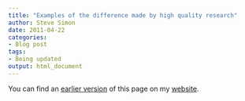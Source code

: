 ```yaml
---
title: "Examples of the difference made by high quality research"
author: Steve Simon
date: 2011-04-22
categories:
- Blog post
tags:
- Being updated
output: html_document
---
```


You can find an [earlier version][sim1] of this page on my [website][sim2].

[sim1]: http://www.pmean.com/11/HighQuality.html
[sim2]: http://www.pmean.com
